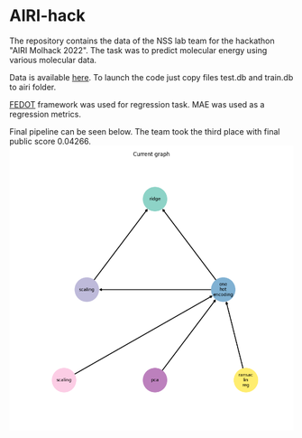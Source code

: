 # AIRI-hack
The repository contains the data of the NSS lab team for the hackathon "AIRI Molhack 2022". The task was to predict molecular energy using various molecular data.

Data is available [here](https://www.kaggle.com/competitions/molhack-2022/data). To launch the code just copy files test.db and train.db to airi folder.

[FEDOT](https://github.com/nccr-itmo/FEDOT) framework was used for regression task. MAE was used as a regression metrics.

Final pipeline can be seen below. The team took the third place with final public score 0.04266.
<img src="./airi/final_pipeline.png" width="900"/> 

